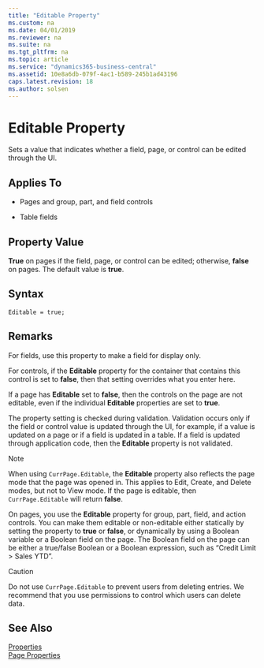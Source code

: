 ```yaml
---
title: "Editable Property"
ms.custom: na
ms.date: 04/01/2019
ms.reviewer: na
ms.suite: na
ms.tgt_pltfrm: na
ms.topic: article
ms.service: "dynamics365-business-central"
ms.assetid: 10e8a6db-079f-4ac1-b589-245b1ad43196
caps.latest.revision: 18
ms.author: solsen
---
```


 

# Editable Property
Sets a value that indicates whether a field, page, or control can be edited through the UI.  

## Applies To  

-   Pages and group, part, and field controls  

-   Table fields  

## Property Value  
 **True** on pages if the field, page, or control can be edited; otherwise, **false** on pages. The default value is **true**.  

## Syntax
```
Editable = true;
```

## Remarks  
 For fields, use this property to make a field for display only.  

 For controls, if the **Editable** property for the container that contains this control is set to **false**, then that setting overrides what you enter here.  

 If a page has **Editable** set to **false**, then the controls on the page are not editable, even if the individual **Editable** properties are set to **true**.  

 The property setting is checked during validation. Validation occurs only if the field or control value is updated through the UI, for example, if a value is updated on a page or if a field is updated in a table. If a field is updated through application code, then the **Editable** property is not validated.  

> [!NOTE]  
>  When using `CurrPage.Editable`, the **Editable** property also reflects the page mode that the page was opened in. This applies to Edit, Create, and Delete modes, but not to View mode. If the page is editable, then `CurrPage.Editable` will return **false**.  

 On pages, you use the **Editable** property for group, part, field, and action controls. You can make them editable or non-editable either statically by setting the property to **true** or **false**, or dynamically by using a Boolean variable or a Boolean field on the page. The Boolean field on the page can be either a true/false Boolean or a Boolean expression, such as “Credit Limit > Sales YTD”.  

> [!CAUTION]  
>  Do not use `CurrPage.Editable` to prevent users from deleting entries. We recommend that you use permissions to control which users can delete data.  

## See Also  
 [Properties](devenv-properties.md)   
 [Page Properties](devenv-page-properties.md)
